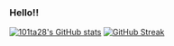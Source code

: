 ### Hello!! 

[![101ta28's GitHub stats](https://github-readme-stats.vercel.app/api?username=101ta28
)](https://github.com/anuraghazra/github-readme-stats)
[![GitHub Streak](http://github-readme-streak-stats.herokuapp.com?user=101ta28&theme=tokyonight_duo)](https://git.io/streak-stats)
